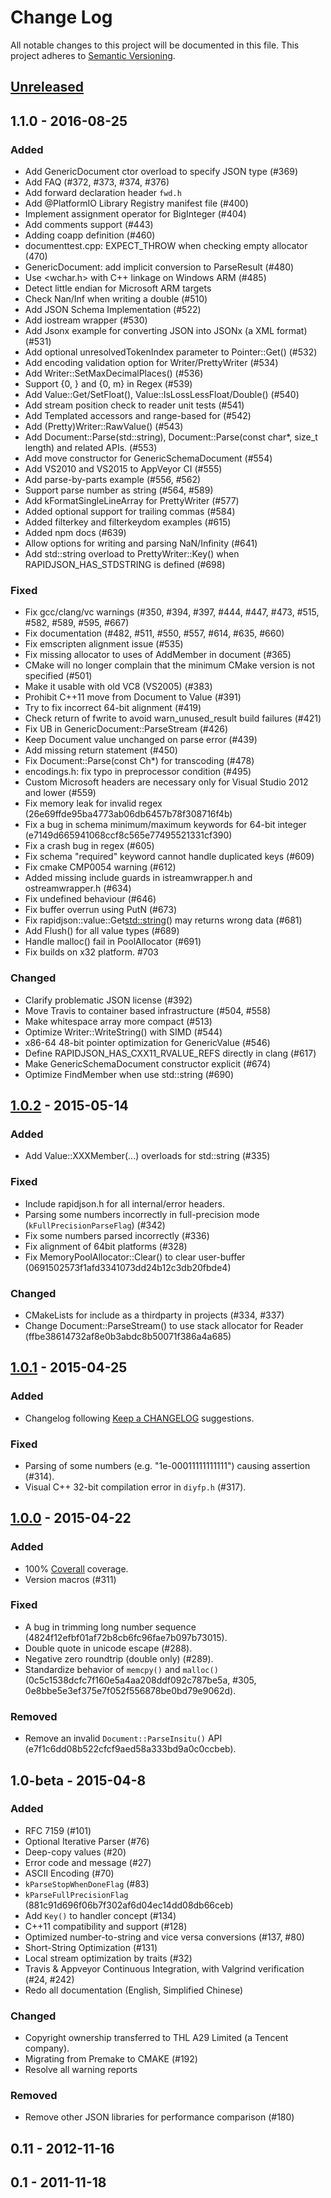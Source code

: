# Change Log
All notable changes to this project will be documented in this file.
This project adheres to [Semantic Versioning](http://semver.org/).

## [Unreleased]

## 1.1.0 - 2016-08-25

### Added
* Add GenericDocument ctor overload to specify JSON type (#369)
* Add FAQ (#372, #373, #374, #376)
* Add forward declaration header `fwd.h`
* Add @PlatformIO Library Registry manifest file (#400)
* Implement assignment operator for BigInteger (#404)
* Add comments support (#443)
* Adding coapp definition (#460)
* documenttest.cpp: EXPECT_THROW when checking empty allocator (470)
* GenericDocument: add implicit conversion to ParseResult (#480)
* Use <wchar.h> with C++ linkage on Windows ARM (#485)
* Detect little endian for Microsoft ARM targets 
* Check Nan/Inf when writing a double (#510)
* Add JSON Schema Implementation (#522)
* Add iostream wrapper (#530)
* Add Jsonx example for converting JSON into JSONx (a XML format) (#531)
* Add optional unresolvedTokenIndex parameter to Pointer::Get() (#532)
* Add encoding validation option for Writer/PrettyWriter (#534)
* Add Writer::SetMaxDecimalPlaces() (#536)
* Support {0, } and {0, m} in Regex (#539)
* Add Value::Get/SetFloat(), Value::IsLossLessFloat/Double() (#540)
* Add stream position check to reader unit tests (#541)
* Add Templated accessors and range-based for (#542)
* Add (Pretty)Writer::RawValue() (#543)
* Add Document::Parse(std::string), Document::Parse(const char*, size_t length) and related APIs. (#553)
* Add move constructor for GenericSchemaDocument (#554)
* Add VS2010 and VS2015 to AppVeyor CI (#555)
* Add parse-by-parts example (#556, #562)
* Support parse number as string (#564, #589)
* Add kFormatSingleLineArray for PrettyWriter (#577)
* Added optional support for trailing commas (#584)
* Added filterkey and filterkeydom examples (#615)
* Added npm docs (#639)
* Allow options for writing and parsing NaN/Infinity (#641)
* Add std::string overload to PrettyWriter::Key() when RAPIDJSON_HAS_STDSTRING is defined (#698)

### Fixed
* Fix gcc/clang/vc warnings (#350, #394, #397, #444, #447, #473, #515, #582, #589, #595, #667)
* Fix documentation (#482, #511, #550, #557, #614, #635, #660)
* Fix emscripten alignment issue (#535)
* Fix missing allocator to uses of AddMember in document (#365)
* CMake will no longer complain that the minimum CMake version is not specified (#501)
* Make it usable with old VC8 (VS2005) (#383)
* Prohibit C++11 move from Document to Value (#391)
* Try to fix incorrect 64-bit alignment (#419)
* Check return of fwrite to avoid warn_unused_result build failures (#421)
* Fix UB in GenericDocument::ParseStream (#426)
* Keep Document value unchanged on parse error (#439)
* Add missing return statement (#450)
* Fix Document::Parse(const Ch*) for transcoding (#478)
* encodings.h: fix typo in preprocessor condition (#495)
* Custom Microsoft headers are necessary only for Visual Studio 2012 and lower (#559)
* Fix memory leak for invalid regex (26e69ffde95ba4773ab06db6457b78f308716f4b)
* Fix a bug in schema minimum/maximum keywords for 64-bit integer (e7149d665941068ccf8c565e77495521331cf390)
* Fix a crash bug in regex (#605)
* Fix schema "required" keyword cannot handle duplicated keys (#609)
* Fix cmake CMP0054 warning (#612)
* Added missing include guards in istreamwrapper.h and ostreamwrapper.h (#634)
* Fix undefined behaviour (#646)
* Fix buffer overrun using PutN (#673)
* Fix rapidjson::value::Get<std::string>() may returns wrong data (#681)
* Add Flush() for all value types (#689)
* Handle malloc() fail in PoolAllocator (#691)
* Fix builds on x32 platform. #703

### Changed
* Clarify problematic JSON license (#392)
* Move Travis to container based infrastructure (#504, #558)
* Make whitespace array more compact (#513)
* Optimize Writer::WriteString() with SIMD (#544)
* x86-64 48-bit pointer optimization for GenericValue (#546)
* Define RAPIDJSON_HAS_CXX11_RVALUE_REFS directly in clang (#617)
* Make GenericSchemaDocument constructor explicit (#674)
* Optimize FindMember when use std::string (#690)

## [1.0.2] - 2015-05-14

### Added
* Add Value::XXXMember(...) overloads for std::string (#335)

### Fixed
* Include rapidjson.h for all internal/error headers.
* Parsing some numbers incorrectly in full-precision mode (`kFullPrecisionParseFlag`) (#342)
* Fix some numbers parsed incorrectly (#336)
* Fix alignment of 64bit platforms (#328)
* Fix MemoryPoolAllocator::Clear() to clear user-buffer (0691502573f1afd3341073dd24b12c3db20fbde4)

### Changed
* CMakeLists for include as a thirdparty in projects (#334, #337)
* Change Document::ParseStream() to use stack allocator for Reader (ffbe38614732af8e0b3abdc8b50071f386a4a685) 

## [1.0.1] - 2015-04-25

### Added
* Changelog following [Keep a CHANGELOG](https://github.com/olivierlacan/keep-a-changelog) suggestions.

### Fixed
* Parsing of some numbers (e.g. "1e-00011111111111") causing assertion (#314).
* Visual C++ 32-bit compilation error in `diyfp.h` (#317).

## [1.0.0] - 2015-04-22

### Added
* 100% [Coverall](https://coveralls.io/r/Tencent/rapidjson?branch=master) coverage.
* Version macros (#311)

### Fixed
* A bug in trimming long number sequence (4824f12efbf01af72b8cb6fc96fae7b097b73015).
* Double quote in unicode escape (#288).
* Negative zero roundtrip (double only) (#289).
* Standardize behavior of `memcpy()` and `malloc()` (0c5c1538dcfc7f160e5a4aa208ddf092c787be5a, #305, 0e8bbe5e3ef375e7f052f556878be0bd79e9062d).

### Removed
* Remove an invalid `Document::ParseInsitu()` API (e7f1c6dd08b522cfcf9aed58a333bd9a0c0ccbeb).

## 1.0-beta - 2015-04-8

### Added
* RFC 7159 (#101)
* Optional Iterative Parser (#76)
* Deep-copy values (#20)
* Error code and message (#27)
* ASCII Encoding (#70)
* `kParseStopWhenDoneFlag` (#83)
* `kParseFullPrecisionFlag` (881c91d696f06b7f302af6d04ec14dd08db66ceb)
* Add `Key()` to handler concept (#134)
* C++11 compatibility and support (#128)
* Optimized number-to-string and vice versa conversions (#137, #80)
* Short-String Optimization (#131)
* Local stream optimization by traits (#32)
* Travis & Appveyor Continuous Integration, with Valgrind verification (#24, #242)
* Redo all documentation (English, Simplified Chinese)

### Changed
* Copyright ownership transferred to THL A29 Limited (a Tencent company).
* Migrating from Premake to CMAKE (#192)
* Resolve all warning reports

### Removed
* Remove other JSON libraries for performance comparison (#180)

## 0.11 - 2012-11-16

## 0.1 - 2011-11-18

[Unreleased]: https://github.com/Tencent/rapidjson/compare/v1.1.0...HEAD
[1.1.0]: https://github.com/Tencent/rapidjson/compare/v1.0.2...v1.1.0
[1.0.2]: https://github.com/Tencent/rapidjson/compare/v1.0.1...v1.0.2
[1.0.1]: https://github.com/Tencent/rapidjson/compare/v1.0.0...v1.0.1
[1.0.0]: https://github.com/Tencent/rapidjson/compare/v1.0-beta...v1.0.0
